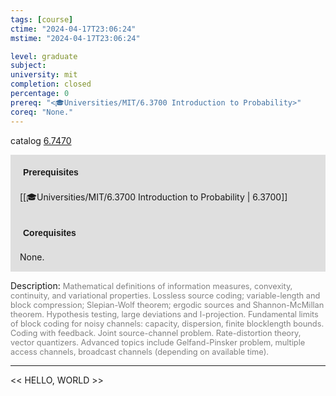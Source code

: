 ```yaml
---
tags: [course]
ctime: "2024-04-17T23:06:24"
mstime: "2024-04-17T23:06:24"

level: graduate
subject: 
university: mit
completion: closed
percentage: 0
prereq: "<🎓Universities/MIT/6.3700 Introduction to Probability>"
coreq: "None."
---
```


catalog [6.7470](http://student.mit.edu/catalog/m6c.html#6.7470)

<span style="display: block; padding: 15px; background-color: rgb(100, 100, 100, 0.2);"><font id="m_prereq3394_0" style="display: block; font-family: Arial, sans-serif; font-weight: bold; padding: 5px">Prerequisites</font><br><span id="prereq3394_0">[[🎓Universities/MIT/6.3700 Introduction to Probability | 6.3700]]</span></span>
<span style="display: block; padding: 15px; background-color: rgb(100, 100, 100, 0.2);"><font id="m_coreq3394_0" style="display: block; font-family: Arial, sans-serif; font-weight: bold; padding: 5px">Corequisites</font><br><span id="coreq3394_0">None.</span></span>

<font style="">Description:</font>
<font style="color: grey; font-size: 0.8rem;">Mathematical definitions of information measures, convexity, continuity, and variational properties. Lossless source coding; variable-length and block compression; Slepian-Wolf theorem; ergodic sources and Shannon-McMillan theorem. Hypothesis testing, large deviations and I-projection. Fundamental limits of block coding for noisy channels: capacity, dispersion, finite blocklength bounds. Coding with feedback. Joint source-channel problem. Rate-distortion theory, vector quantizers. Advanced topics include Gelfand-Pinsker problem, multiple access channels, broadcast channels (depending on available time).</font>



---

<< HELLO, WORLD >>
